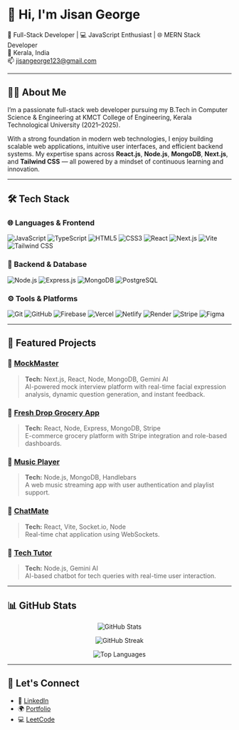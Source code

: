 # 👋 Hi, I'm Jisan George

🚀 Full-Stack Developer | 💻 JavaScript Enthusiast | 🌐 MERN Stack Developer  
📍 Kerala, India  
📫 [jisangeorge123@gmail.com](mailto:jisangeorge123@gmail.com)  

---

## 👨‍💻 About Me

I’m a passionate full-stack web developer pursuing my B.Tech in Computer Science & Engineering at KMCT College of Engineering, Kerala Technological University (2021–2025).

With a strong foundation in modern web technologies, I enjoy building scalable web applications, intuitive user interfaces, and efficient backend systems. My expertise spans across **React.js**, **Node.js**, **MongoDB**, **Next.js**, and **Tailwind CSS** — all powered by a mindset of continuous learning and innovation.

---

## 🛠️ Tech Stack

### 🌐 Languages & Frontend
![JavaScript](https://img.shields.io/badge/-JavaScript-black?style=flat-square&logo=javascript)
![TypeScript](https://img.shields.io/badge/-TypeScript-3178C6?style=flat-square&logo=typescript&logoColor=white)
![HTML5](https://img.shields.io/badge/-HTML5-E34F26?style=flat-square&logo=html5&logoColor=white)
![CSS3](https://img.shields.io/badge/-CSS3-1572B6?style=flat-square&logo=css3)
![React](https://img.shields.io/badge/-React.js-61DAFB?style=flat-square&logo=react)
![Next.js](https://img.shields.io/badge/-Next.js-000?style=flat-square&logo=next.js)
![Vite](https://img.shields.io/badge/-Vite-646CFF?style=flat-square&logo=vite)
![Tailwind CSS](https://img.shields.io/badge/-TailwindCSS-06B6D4?style=flat-square&logo=tailwindcss)

### 🧠 Backend & Database
![Node.js](https://img.shields.io/badge/-Node.js-339933?style=flat-square&logo=node.js)
![Express.js](https://img.shields.io/badge/-Express.js-000000?style=flat-square&logo=express)
![MongoDB](https://img.shields.io/badge/-MongoDB-47A248?style=flat-square&logo=mongodb)
![PostgreSQL](https://img.shields.io/badge/-PostgreSQL-336791?style=flat-square&logo=postgresql&logoColor=white)


### ⚙️ Tools & Platforms
![Git](https://img.shields.io/badge/-Git-F05032?style=flat-square&logo=git)
![GitHub](https://img.shields.io/badge/-GitHub-181717?style=flat-square&logo=github)
![Firebase](https://img.shields.io/badge/-Firebase-FFCA28?style=flat-square&logo=firebase)
![Vercel](https://img.shields.io/badge/-Vercel-000000?style=flat-square&logo=vercel)
![Netlify](https://img.shields.io/badge/-Netlify-00C7B7?style=flat-square&logo=netlify)
![Render](https://img.shields.io/badge/-Render-46E3B7?style=flat-square&logo=render)
![Stripe](https://img.shields.io/badge/-Stripe-635BFF?style=flat-square&logo=stripe)
![Figma](https://img.shields.io/badge/-Figma-F24E1E?style=flat-square&logo=figma&logoColor=white)


---

## 🌟 Featured Projects

### 🔹 [MockMaster](https://github.com/jisangeorgekutty/Ai-Mock-Interview)
> **Tech:** Next.js, React, Node, MongoDB, Gemini AI  
AI-powered mock interview platform with real-time facial expression analysis, dynamic question generation, and instant feedback.

### 🔹 [Fresh Drop Grocery App](https://github.com/jisangeorgekutty/Grocery-Delivery-Project)
> **Tech:** React, Node, Express, MongoDB, Stripe  
E-commerce grocery platform with Stripe integration and role-based dashboards.

### 🔹 [Music Player](https://github.com/jisangeorgekutty/Music-Player)
> **Tech:** Node.js, MongoDB, Handlebars  
A web music streaming app with user authentication and playlist support.

### 🔹 [ChatMate](https://github.com/jisangeorgekutty/Chat-Application)
> **Tech:** React, Vite, Socket.io, Node  
Real-time chat application using WebSockets.

### 🔹 [Tech Tutor](https://github.com/jisangeorgekutty/MiniProject)
> **Tech:** Node.js, Gemini AI  
AI-based chatbot for tech queries with real-time user interaction.

---

## 📊 GitHub Stats

<p align="center">
  <img src="https://github-readme-stats.vercel.app/api?username=jisangeorgekutty&show_icons=true&theme=tokyonight" alt="GitHub Stats" />
</p>

<p align="center">
  <img src="https://github-readme-streak-stats.herokuapp.com?user=jisangeorgekutty&theme=tokyonight&date_format=M%20j%5B%2C%20Y%5D" alt="GitHub Streak" />
</p>

<p align="center">
  <img src="https://github-readme-stats.vercel.app/api/top-langs/?username=jisangeorgekutty&layout=compact&theme=tokyonight" alt="Top Languages" />
</p>

---

## 🔗 Let's Connect

- 💼 [LinkedIn](https://www.linkedin.com/in/jisan-george-a416a6223)
- 🌍 [Portfolio](https://portfolioapp-vert.vercel.app/)
- 💻 [LeetCode](https://leetcode.com/u/O2ETGbqAKs/)
